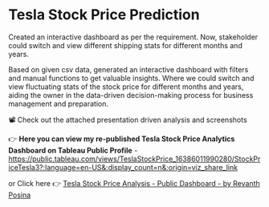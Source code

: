 # Tesla Stock Price Prediction

Created an interactive dashboard as per the requirement. Now, stakeholder could switch and view different shipping stats for different months and years.

Based on given csv data, generated an interactive dashboard with filters and manual functions to get valuable
insights. Where we could switch and view fluctuating stats of the stock price for different months and years, aiding the owner in the data-driven decision-making process for business management and preparation.

:film_projector: Check out the attached presentation driven analysis and screenshots 

:point_right: **Here you can view  my re-published Tesla Stock Price Analytics Dashboard on  Tableau Public Profile** -  https://public.tableau.com/views/TeslaStockPrice_16386011990280/StockPriceTesla3?:language=en-US&:display_count=n&:origin=viz_share_link

or Click here :point_right: [Tesla Stock Price Analysis - Public Dashboard - by Revanth Posina](https://public.tableau.com/views/TeslaStockPrice_16386011990280/StockPriceTesla3?:language=en-US&:display_count=n&:origin=viz_share_link)
